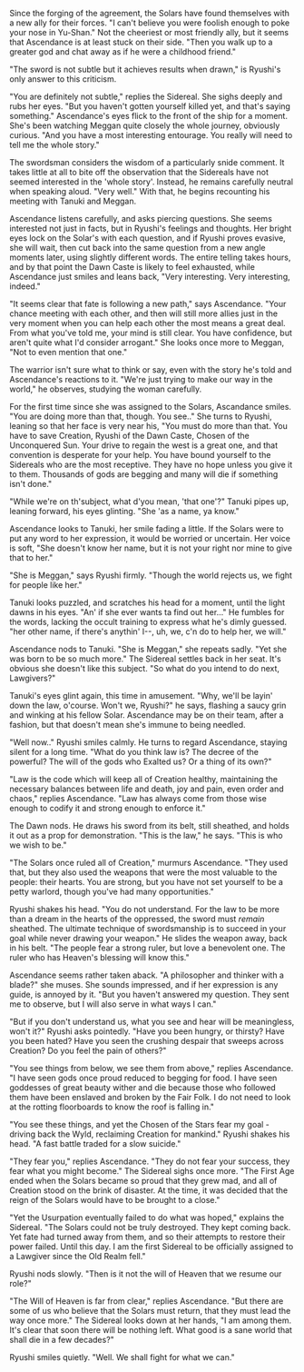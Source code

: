 Since the forging of the agreement, the Solars have found themselves with a new ally for their forces. "I can't believe you were foolish enough to poke your nose in Yu-Shan." Not the cheeriest or most friendly ally, but it seems that Ascendance is at least stuck on their side. "Then you walk up to a greater god and chat away as if he were a childhood friend."

"The sword is not subtle but it achieves results when drawn," is Ryushi's only answer to this criticism.

"You are definitely not subtle," replies the Sidereal. She sighs deeply and rubs her eyes. "But you haven't gotten yourself killed yet, and that's saying something." Ascendance's eyes flick to the front of the ship for a moment. She's been watching Meggan quite closely the whole journey, obviously curious. "And you have a most interesting entourage. You really will need to tell me the whole story."

The swordsman considers the wisdom of a particularly snide comment. It takes little at all to bite off the observation that the Sidereals have not seemed interested in the 'whole story'. Instead, he remains carefully neutral when speaking aloud. "Very well." With that, he begins recounting his meeting with Tanuki and Meggan.

Ascendance listens carefully, and asks piercing questions. She seems interested not just in facts, but in Ryushi's feelings and thoughts. Her bright eyes lock on the Solar's with each question, and if Ryushi proves evasive, she will wait, then cut back into the same question from a new angle moments later, using slightly different words. The entire telling takes hours, and by that point the Dawn Caste is likely to feel exhausted, while Ascendance just smiles and leans back, "Very interesting. Very interesting, indeed."

"It seems clear that fate is following a new path," says Ascendance. "Your chance meeting with each other, and then will still more allies just in the very moment when you can help each other the most means a great deal. From what you've told me, your mind is still clear. You have confidence, but aren't quite what I'd consider arrogant." She looks once more to Meggan, "Not to even mention that one."

The warrior isn't sure what to think or say, even with the story he's told and Ascendance's reactions to it. "We're just trying to make our way in the world," he observes, studying the woman carefully.

For the first time since she was assigned to the Solars, Ascandance smiles. "You are doing more than that, though. You see.." She turns to Ryushi, leaning so that her face is very near his, "You must do more than that. You have to save Creation, Ryushi of the Dawn Caste, Chosen of the Unconquered Sun. Your drive to regain the west is a great one, and that convention is desperate for your help. You have bound yourself to the Sidereals who are the most receptive. They have no hope unless you give it to them. Thousands of gods are begging and many will die if something isn't done."

"While we're on th'subject, what d'you mean, 'that one'?" Tanuki pipes up, leaning forward, his eyes glinting. "She 'as a name, ya know."

Ascendance looks to Tanuki, her smile fading a little. If the Solars were to put any word to her expression, it would be worried or uncertain. Her voice is soft, "She doesn't know her name, but it is not your right nor mine to give that to her."

"She is Meggan," says Ryushi firmly. "Though the world rejects us, we fight for people like her."

Tanuki looks puzzled, and scratches his head for a moment, until the light dawns in his eyes. "An' if she ever wants ta find out her..." He fumbles for the words, lacking the occult training to express what he's dimly guessed. "her other name, if there's anythin' I--, uh, we, c'n do to help her, we will."

Ascendance nods to Tanuki. "She is Meggan," she repeats sadly. "Yet she was born to be so much more." The Sidereal settles back in her seat. It's obvious she doesn't like this subject. "So what do you intend to do next, Lawgivers?"

Tanuki's eyes glint again, this time in amusement. "Why, we'll be layin' down the law, o'course. Won't we, Ryushi?" he says, flashing a saucy grin and winking at his fellow Solar. Ascendance may be on their team, after a fashion, but that doesn't mean she's immune to being needled.

"Well now.." Ryushi smiles calmly. He turns to regard Ascendance, staying silent for a long time. "What do you think law is? The decree of the powerful? The will of the gods who Exalted us? Or a thing of its own?"

"Law is the code which will keep all of Creation healthy, maintaining the necessary balances between life and death, joy and pain, even order and chaos," replies Ascendance. "Law has always come from those wise enough to codify it and strong enough to enforce it."

The Dawn nods. He draws his sword from its belt, still sheathed, and holds it out as a prop for demonstration. "This is the law," he says. "This is who we wish to be."

"The Solars once ruled all of Creation," murmurs Ascendance. "They used that, but they also used the weapons that were the most valuable to the people: their hearts. You are strong, but you have not set yourself to be a petty warlord, though you've had many opportunities."

Ryushi shakes his head. "You do not understand. For the law to be more than a dream in the hearts of the oppressed, the sword must _remain_ sheathed. The ultimate technique of swordsmanship is to succeed in your goal while never drawing your weapon." He slides the weapon away, back in his belt. "The people fear a strong ruler, but love a benevolent one. The ruler who has Heaven's blessing will know this."

Ascendance seems rather taken aback. "A philosopher and thinker with a blade?" she muses. She sounds impressed, and if her expression is any guide, is annoyed by it. "But you haven't answered my question. They sent me to observe, but I will also serve in what ways I can."

"But if you don't understand us, what you see and hear will be meaningless, won't it?" Ryushi asks pointedly. "Have you been hungry, or thirsty? Have you been hated? Have you seen the crushing despair that sweeps across Creation? Do you feel the pain of others?"

"You see things from below, we see them from above," replies Ascendance. "I have seen gods once proud reduced to begging for food. I have seen goddesses of great beauty wither and die because those who followed them have been enslaved and broken by the Fair Folk. I do not need to look at the rotting floorboards to know the roof is falling in."

"You see these things, and yet the Chosen of the Stars fear my goal - driving back the Wyld, reclaiming Creation for mankind." Ryushi shakes his head. "A fast battle traded for a slow suicide."

"They fear you," replies Ascendance. "They do not fear your success, they fear what you might become." The Sidereal sighs once more. "The First Age ended when the Solars became so proud that they grew mad, and all of Creation stood on the brink of disaster. At the time, it was decided that the reign of the Solars would have to be brought to a close."

"Yet the Usurpation eventually failed to do what was hoped," explains the Sidereal. "The Solars could not be truly destroyed. They kept coming back. Yet fate had turned away from them, and so their attempts to restore their power failed. Until this day. I am the first Sidereal to be officially assigned to a Lawgiver since the Old Realm fell."

Ryushi nods slowly. "Then is it not the will of Heaven that we resume our role?"

"The Will of Heaven is far from clear," replies Ascendance. "But there are some of us who believe that the Solars must return, that they must lead the way once more." The Sidereal looks down at her hands, "I am among them. It's clear that soon there will be nothing left. What good is a sane world that shall die in a few decades?"

Ryushi smiles quietly. "Well. We shall fight for what we can."